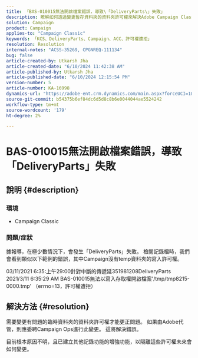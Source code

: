 ```yaml
---
title: 「BAS-010015無法開啟檔案錯誤，導致\「DeliveryParts\」失敗」
description: 瞭解如何透過變更暫存資料夾的資料夾許可權來解決Adobe Campaign Classic中的\"DeliveryParts\"失敗。
solution: Campaign
product: Campaign
applies-to: "Campaign Classic"
keywords: 「KCS、DeliveryParts、Campaign、ACC、許可權遭拒」
resolution: Resolution
internal-notes: "ACSS-35269, CPGNREQ-111134"
bug: false
article-created-by: Utkarsh Jha
article-created-date: "6/10/2024 11:42:38 AM"
article-published-by: Utkarsh Jha
article-published-date: "6/10/2024 12:15:54 PM"
version-number: 5
article-number: KA-16998
dynamics-url: "https://adobe-ent.crm.dynamics.com/main.aspx?forceUCI=1&pagetype=entityrecord&etn=knowledgearticle&id=b9565f85-1e27-ef11-840a-002248084fbb"
source-git-commit: b54375b6ef84dc6d5d8c8b6e0044044ae5524242
workflow-type: tm+mt
source-wordcount: '179'
ht-degree: 2%

---
```


# BAS-010015無法開啟檔案錯誤，導致「DeliveryParts」失敗

## 說明 {#description}


### <b>環境</b>

- Campaign Classic




### <b>問題/症狀</b>

據報導，在極少數情況下，會發生「DeliveryParts」失敗。 檢閱記錄檔時，我們會看到類似以下範例的錯誤，其中Campaign沒有temp資料夾的寫入許可權。

03/11/2021 6:35:上午29:00針對中斷的傳遞延351981208DeliveryParts 2021/3/11 6:35:29 AM BAS-010015無法以寫入存取權開啟檔案&#39;/tmp/tmp8215-0000.tmp&#39; （errno=13，許可權遭拒）




## 解決方法 {#resolution}


需要變更有問題的臨時資料夾的資料夾許可權才能更正問題。 如果由Adobe代管，則應委聘Campaign Ops進行此變更。 這將解決錯誤。

目前根本原因不明，且已建立其他記錄功能的增強功能，以隔離這些許可權未來會如何變更。
